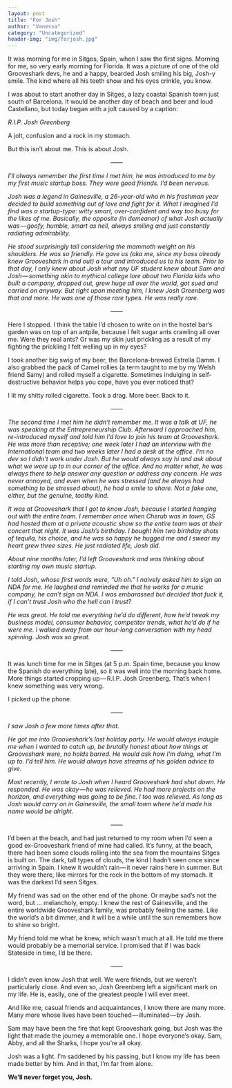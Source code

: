```yaml
---
layout: post
title: "For Josh"
author: "Vanessa"
category: "Uncategorized"
header-img: "img/forjosh.jpg"
---
```


It was morning for me in Sitges, Spain, when I saw the first signs. Morning for me, so very early morning for Florida. It was a picture of one of the old Grooveshark devs, he and a happy, bearded Josh smiling his big, Josh-y smile. The kind where all his teeth show and his eyes crinkle, you know.

I was about to start another day in Sitges, a lazy coastal Spanish town just south of Barcelona. It would be another day of beach and beer and loud Castellano, but today began with a jolt caused by a caption:

<em>R.I.P. Josh Greenberg</em>

A jolt, confusion and a rock in my stomach.

But this isn’t about me. This is about Josh.

<center>&mdash;&mdash;</center>

<em>I’ll always remember the first time I met him, he was introduced to me by my first music startup boss. They were good friends. I’d been nervous.

Josh was a legend in Gainesville, a 26-year-old who in his freshman year decided to build something out of love and fight for it. What I imagined I’d find was a startup-type: witty smart, over-confident and way too busy for the likes of me. Basically, the opposite (in demeanor) of what Josh actually was — goofy, humble, smart as hell, always smiling and just constantly radiating admirability.

He stood surprisingly tall considering the mammoth weight on his shoulders. He was so friendly. He gave us (aka me, since my boss already knew Grooveshark in and out) a tour and introduced us to his team. Prior to that day, I only knew about Josh what any UF student knew about Sam and Josh — something akin to mythical college lore about two Florida kids who built a company, dropped out, grew huge all over the world, got sued and carried on anyway. But right upon meeting him, I knew Josh Greenberg was that and more. He was one of those rare types. He was really rare.</em>

<center>&mdash;&mdash;</center>

Here I stopped. I think the table I’d chosen to write on in the hostel bar’s garden was on top of an antpile, because I felt sugar ants crawling all over me. Were they real ants? Or was my skin just prickling as a result of my fighting the prickling I felt welling up in my eyes?

I took another big swig of my beer, the Barcelona-brewed Estrella Damm. I also grabbed the pack of Camel rollies (a term taught to me by my Welsh friend Samy) and rolled myself a cigarette. Sometimes indulging in self-destructive behavior helps you cope, have you ever noticed that?

I lit my shitty rolled cigarette. Took a drag. More beer. Back to it.

<center>&mdash;&mdash;</center>

<em>The second time I met him he didn’t remember me. It was a talk at UF, he was speaking at the Entrepreneurship Club. Afterward I approached him, re-introduced myself and told him I’d love to join his team at Grooveshark. He was more than receptive; one week later I had an interview with the International team and two weeks later I had a desk at the office. I’m no dev so I didn’t work under Josh. But he would always say hi and ask about what we were up to in our corner of the office. And no matter what, he was always there to help answer any question or address any concern. He was never annoyed, and even when he was stressed (and he always had something to be stressed about), he had a smile to share. Not a fake one, either, but the genuine, toothy kind.

It was at Grooveshark that I got to know Josh, because I started hanging out with the entire team. I remember once when Cherub was in town, GS had hosted them at a private acoustic show so the entire team was at their concert that night. It was Josh’s birthday. I bought him two birthday shots of tequila, his choice, and he was so happy he hugged me and I swear my heart grew three sizes. He just radiated life, Josh did.

About nine months later, I’d left Grooveshark and was thinking about starting my own music startup.

I told Josh, whose first words were, “Uh oh.” I naively asked him to sign an NDA for me. He laughed and reminded me that he works for a music company, he can’t sign an NDA. I was embarassed but decided that fuck it, if I can’t trust Josh who the hell can I trust?

He was great. He told me everything he’d do different, how he’d tweak my business model, consumer behavior, competitor trends, what he’d do if he were me. I walked away from our hour-long conversation with my head spinning. Josh was so great.</em>

<center>&mdash;&mdash;</center>

It was lunch time for me in Sitges (at 5 p.m. Spain time, because you know the Spanish do everything late), so it was well into the morning back home. More things started cropping up — R.I.P. Josh Greenberg. That’s when I knew something was very wrong.

I picked up the phone.

<center>&mdash;&mdash;</center>

<em>I saw Josh a few more times after that.

He got me into Grooveshark’s last holiday party. He would always indugle me when I wanted to catch up, be brutally honest about how things at Grooveshark were, no holds barred. He would ask how I’m doing, what I’m up to. I’d tell him. He would always have streams of his golden advice to give.

Most recently, I wrote to Josh when I heard Grooveshark had shut down. He responded. He was okay — he was relieved. He had more projects on the horizon, and everything was going to be fine. I too was relieved. As long as Josh would carry on in Gainesville, the small town where he’d made his name would be alright.</em>

<center>&mdash;&mdash;</center>

I’d been at the beach, and had just returned to my room when I’d seen a good ex-Grooveshark friend of mine had called. It’s funny, at the beach, there had been some clouds rolling into the sea from the mountains Sitges is built on. The dark, tall types of clouds, the kind I hadn’t seen once since arriving in Spain. I knew it wouldn’t rain — it never rains here in summer. But they were there, like mirrors for the rock in the bottom of my stomach. It was the darkest I’d seen Sitges.

My friend was sad on the other end of the phone. Or maybe sad’s not the word, but … melancholy, empty. I knew the rest of Gainesville, and the entire worldwide Grooveshark family, was probably feeling the same. Like the world’s a bit dimmer, and it will be a while until the sun remembers how to shine so bright.

My friend told me what he knew, which wasn’t much at all. He told me there would probably be a memorial service. I promised that if I was back Stateside in time, I’d be there.

<center>&mdash;&mdash;</center>

I didn’t even know Josh that well. We were friends, but we weren’t particularly close. And even so, Josh Greenberg left a significant mark on my life. He is, easily, one of the greatest people I will ever meet.

And like me, casual friends and acquaintances, I know there are many more. Many more whose lives have been touched — illuminated — by Josh.

Sam may have been the fire that kept Grooveshark going, but Josh was the light that made the journey a memorable one. I hope everyone’s okay. Sam, Abby, and all the Sharks, I hope you’re all okay.

Josh was a light. I’m saddened by his passing, but I know my life has been made better by him. And in that, I’m far from alone.

<strong>We’ll never forget you, Josh.</strong>